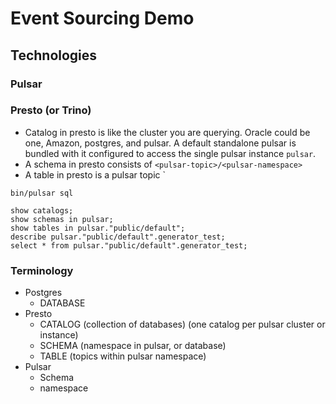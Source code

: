 # Event Sourcing Demo

## Technologies

### Pulsar

### Presto (or Trino)

* Catalog in presto is like the cluster you are querying. Oracle could be one, Amazon, postgres, and pulsar. A default standalone pulsar is bundled with it configured to access the single pulsar instance `pulsar`.
* A schema in presto consists of `<pulsar-topic>/<pulsar-namespace>`
* A table in presto is a pulsar topic `

```
bin/pulsar sql

show catalogs;
show schemas in pulsar;
show tables in pulsar."public/default";
describe pulsar."public/default".generator_test;
select * from pulsar."public/default".generator_test;
```

### Terminology

- Postgres
  - DATABASE
- Presto
  - CATALOG (collection of databases) (one catalog per pulsar cluster or instance)
  - SCHEMA (namespace in pulsar, or database)
  - TABLE (topics within pulsar namespace)
- Pulsar
  - Schema
  - namespace
